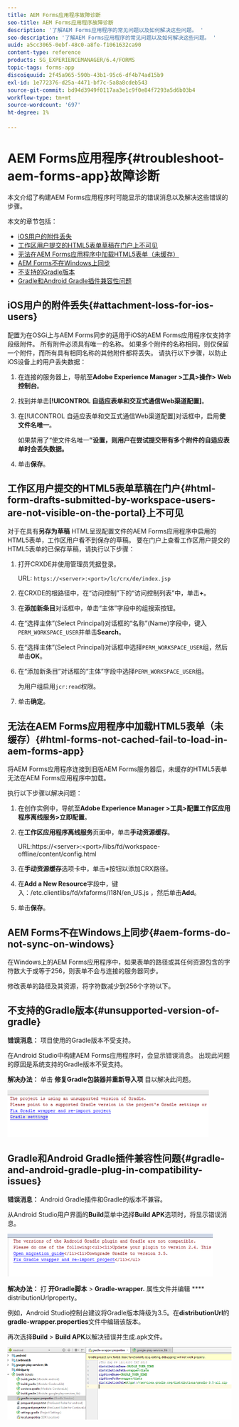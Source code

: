 ```yaml
---
title: AEM Forms应用程序故障诊断
seo-title: AEM Forms应用程序故障诊断
description: '了解AEM Forms应用程序的常见问题以及如何解决这些问题。 '
seo-description: '了解AEM Forms应用程序的常见问题以及如何解决这些问题。 '
uuid: a5cc3065-0ebf-48c0-a8fe-f1061632ca90
content-type: reference
products: SG_EXPERIENCEMANAGER/6.4/FORMS
topic-tags: forms-app
discoiquuid: 2f45a965-590b-43b1-95c6-df4b74ad15b9
exl-id: 1e772376-d25a-4471-bf7c-5a8a8cdeb543
source-git-commit: bd94d3949f0117aa3e1c9f0e84f7293a5d6b03b4
workflow-type: tm+mt
source-wordcount: '697'
ht-degree: 1%

---
```


# AEM Forms应用程序{#troubleshoot-aem-forms-app}故障诊断

本文介绍了构建AEM Forms应用程序时可能显示的错误消息以及解决这些错误的步骤。

本文的章节包括：

* [iOS用户的附件丢失](/help/forms/using/issues-aem-forms-app.md#attachment-loss-for-ios-users)
* [工作区用户提交的HTML5表单草稿在门户上不可见](/help/forms/using/issues-aem-forms-app.md#html-form-drafts-submitted-by-workspace-users-are-not-visible-on-the-portal)
* [无法在AEM Forms应用程序中加载HTML5表单（未缓存）](/help/forms/using/issues-aem-forms-app.md#html-forms-not-cached-fail-to-load-in-aem-forms-app)
* [AEM Forms不在Windows上同步](/help/forms/using/issues-aem-forms-app.md#aem-forms-do-not-sync-on-windows)
* [不支持的Gradle版本](/help/forms/using/issues-aem-forms-app.md#unsupported-version-of-gradle)
* [Gradle和Android Gradle插件兼容性问题](/help/forms/using/issues-aem-forms-app.md#gradle-and-android-gradle-plug-in-compatibility-issues)

## iOS用户的附件丢失{#attachment-loss-for-ios-users}

配置为在OSGi上与AEM Forms同步的适用于iOS的AEM Forms应用程序仅支持字段级附件。 所有附件必须具有唯一的名称。 如果多个附件的名称相同，则仅保留一个附件，而所有具有相同名称的其他附件都将丢失。 请执行以下步骤，以防止iOS设备上的用户丢失数据：

1. 在连接的服务器上，导航至&#x200B;**Adobe Experience Manager >工具>操作> Web控制台**。
1. 找到并单击&#x200B;**[!UICONTROL 自适应表单和交互式通信Web渠道配置]**。
1. 在[!UICONTROL 自适应表单和交互式通信Web渠道配置]对话框中，启用&#x200B;**使文件名唯一**。

   如果禁用了“使文件名唯一&#x200B;**”设置，则用户在尝试提交带有多个附件的自适应表单时会丢失数据。**

1. 单击&#x200B;**保存**。

## 工作区用户提交的HTML5表单草稿在门户{#html-form-drafts-submitted-by-workspace-users-are-not-visible-on-the-portal}上不可见

对于在具有&#x200B;**另存为草稿** HTML呈现配置文件的AEM Forms应用程序中启用的HTML5表单，工作区用户看不到保存的草稿。 要在门户上查看工作区用户提交的HTML5表单的已保存草稿，请执行以下步骤：

1. 打开CRXDE并使用管理员凭据登录。

   URL: `https://<server>:<port>/lc/crx/de/index.jsp`

1. 在CRXDE的根路径中，在“访问控制”下的“访问控制列表”中，单击&#x200B;**+**。
1. 在&#x200B;**添加新条目**&#x200B;对话框中，单击“主体”字段中的组搜索按钮。
1. 在“选择主体”(Select Principal)对话框的“名称”(Name)字段中，键入`PERM_WORKSPACE_USER`并单击&#x200B;**Search**。
1. 在“选择主体”(Select Principal)对话框中选择`PERM_WORKSPACE_USER`组，然后单击&#x200B;**OK**。
1. 在“添加新条目”对话框的“主体”字段中选择`PERM_WORKSPACE_USER`组。

   为用户组启用`jcr:read`权限。

1. 单击&#x200B;**确定**。

## 无法在AEM Forms应用程序中加载HTML5表单（未缓存）{#html-forms-not-cached-fail-to-load-in-aem-forms-app}

将AEM Forms应用程序连接到旧版AEM Forms服务器后，未缓存的HTML5表单无法在AEM Forms应用程序中加载。

执行以下步骤以解决问题：

1. 在创作实例中，导航至&#x200B;**Adobe Experience Manager >工具>配置工作区应用程序离线服务>立即配置**。
1. 在&#x200B;**工作区应用程序离线服务**&#x200B;页面中，单击&#x200B;**手动资源缓存**。

   URL:https://&lt;server>:&lt;port>/libs/fd/workspace-offline/content/config.html

1. 在&#x200B;**手动资源缓存**&#x200B;选项卡中，单击&#x200B;**+**&#x200B;按钮以添加CRX路径。
1. 在&#x200B;**Add a New Resource**&#x200B;字段中，键入：/etc.clientlibs/fd/xfaforms/I18N/en_US.js ，然后单击&#x200B;**Add**。
1. 单击&#x200B;**保存**。

## AEM Forms不在Windows上同步{#aem-forms-do-not-sync-on-windows}

在Windows上的AEM Forms应用程序中，如果表单的路径或其任何资源包含的字符数大于或等于256，则表单不会与连接的服务器同步。

修改表单的路径及其资源，将字符数减少到256个字符以下。

## 不支持的Gradle版本{#unsupported-version-of-gradle}

**错误消息：** 项目使用的Gradle版本不受支持。

在Android Studio中构建AEM Forms应用程序时，会显示错误消息。 出现此问题的原因是系统支持的Gradle版本不受支持。

**解决办法：** 单击 **修复Gradle包装器并重新导入项** 目以解决此问题。

![gradle_unsupported_version](assets/gradle_unsupported_version.png)

## Gradle和Android Gradle插件兼容性问题{#gradle-and-android-gradle-plug-in-compatibility-issues}

**错误消息：** Android Gradle插件和Gradle的版本不兼容。

从Android Studio用户界面的&#x200B;**Build**&#x200B;菜单中选择&#x200B;**Build APK**&#x200B;选项时，将显示错误消息。

![gradle_plugin_compatibility](assets/gradle_plugin_compatibility.png)

**解决办法：** 打 **开Gradle脚本**  >  **Gradle-wrapper.** 属性文件并编辑 **** distributionUrlproperty。

例如，Android Studio控制台建议将Gradle版本降级为3.5。在&#x200B;**distributionUrl**&#x200B;的&#x200B;**gradle-wrapper.properties**&#x200B;文件中编辑该版本。

再次选择&#x200B;**Build** > **Build APK**&#x200B;以解决错误并生成.apk文件。

![gradle_wrapper_properties](assets/gradle_wrapper_properties.png)
